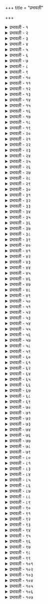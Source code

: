 +++
title = "प्रभावली"

+++


<details><summary>प्रभावली - १</summary>

-

अभिनिवेशः ; विषयासक्तिः । स्वसामर्थ्याक्तिपूर्वकं स्वाधिकारं वर्णयति-हृष्यन्तीति । मत्प्रेरिताः; अभिनिवेशग्रस्ताः पुरुषाः । मुधा; व्यर्थमेव । आरब्धेषु क्रियमाणेषु । सप्तसु व्यसनेषु स्त्रीद्यूतपानमृगयावाक्पारुष्यदण्डपारुष्यादिषु । हृष्यन्ति ; सज्जन्ते । मुहुर्मुहुः प्रत्यूहा एव वात्याः, ताभिः आहता अपि प्रारब्धं कार्य न परित्यजन्ति । चस्त्वपिशब्दार्थः । नानादुःखैः ;" राजतः सलिलादग्नेश्चोरतः स्वजनादपि । भयमर्थवतां नित्यम् '

X६६५  
“ अर्थानामार्जने दुःखम् ” इत्याद्युक्तैः । भयंकरेऽप्यर्थपुरुषार्थे रतिं प्रीतिं न जहति । एकदृक् ; एकत्रैव दृष्टिः यस्य; अन्यत्र काण इत्यर्थः ; " एकेन हीनः काणः स्यात्" इत्युक्तेः । अभिनिवेशोऽहं महामोहस्य कोशगृहरक्षणे अधिकारे स्थितः ॥ १ ॥
</details>

<details><summary>प्रभावली - २</summary>

लोभोऽप्यग्रजो मदवष्टम्भादेव सर्वत्र विजयीत्याह -लोभोऽपीति । सौभ्रात्रेण वर्तमानं मामेव अवष्टभ्येत्यर्थः । तत्र हेतुमाह-यत इति । अवसादेति । अहमार्यस्य ज्येष्ठस्य लोभस्य चरमसंभवो भ्राता ; कनिष्ठ इत्यर्थः, लोभानन्तरमभिनिवेशस्योत्पत्तेः । लोभस्य अवसादप्रसङ्गेषु क्षयाव-

X६६६  
सरेषु कृशताप्रसङ्गेषु स्वयमुत्तम्भने उद्यतः ; द्रव्येष्वभिनिवेशाल्लोभो वर्धत इत्यर्थः ॥ २ ॥
</details>

<details><summary>प्रभावली - ३</summary>

सांपरायिकम् ; युद्धम् । उपस्थितम् ; संनिहितम् । आस्माकस्य ; अस्मत्संबन्धिनः कुलस्य । तदेव दर्शयति-यदिहेत्यादिना । अत्र प्रथमाङ्कात् प्रभृत्येतदङ्कपर्यन्तमनूद्यते । तत्र यदिहेत्यनेन प्रथमाङ्कार्थः । यच्चासाविति द्वितीयाङ्कार्थः । यदपि चेति तृतीयाङ्कार्थः । विमुखीकृता इति चतुर्थपञ्चमाङ्कार्थः । विमृष्टमिति षष्ठाङ्कार्थः । अवधारितं चेति सप्तमाङ्कार्थः । प्रारिप्सितश्चेति सप्तमाङ्कान्तिमवाक्यार्थः । मतान्तराणाम् ; वेदान्तव्यतिरिक्तानाम् ।

X६६७  
शास्त्रे ; वेदान्ते । प्रशमितं श्रद्धाया आदरस्य वैकल्यं यस्य सः । संमुखीकृतः ; अभिमुखीकृतः । विमृष्टम् ; विचारितं निर्णीतमित्यर्थः । शुभमालम्बनम् ; शुभाश्रयः । प्रारिप्सित; प्रारब्धुमिष्टश्च । सालम्बनः; शुभाश्रयविशिष्टः । निरालम्बनाद्योगात् सालम्बनस्य श्रैष्ठयमुक्तम् " सालम्बनो महायोगः " इति । तदप्यनेन समभिव्याहारेण सूचितम् । वक्ष्यमाणचिन्तया विषादः । चिन्तामेव दर्शयति विजिग्य इति । कामक्रोधादिभिः स्त्रीभिः इदं जगत्त्रयं विजितम् । त एव सुभटाः ; सुभटत्वेन प्रख्याताः कामक्रोधादयः । स्त्रीभिः ; जुगुप्साक्षान्त्यादिभिः स्त्रीभिरेव । जिगीषिताः ; जेतुमिष्टा इति ॥ ३ ॥
</details>

<details><summary>प्रभावली - ४</summary>

नेपथ्ये अलिअमित्यादि; अभिनिवेशभार्याया दुर्वासनाया वचनम् । अलिअं एव्व अलीकमेव । भावो भणइ भावो भणतिं । जं यत् । इत्थिआहिंस्त्रीभिः । जिईसिआ जिगीषिताः । महामोहसेणिअधुरंधरा इत्ति महामोह सैनिक-

X६६८  
धुरंधरा इति । रण्डा; विधवा, व्यभिचारिणी । मामपि ; सत्यवादिनमपीति भावः । अलीकम् ; अनृतम् । एदेण वि-अनेन वचनेनापि । तुह-ते । अलिअभासिअं अलीकभाषितम् । पडिट्ठा विअं प्रतिष्ठापितम् । जं यत् । उअरग्गिसक्खिअं उदराग्निसाक्षिकम् । तुए त्वया । गहिअपाणिगृहीतपाणिम् । परपुरिसदंसण विमुहिंपरपुरुषदर्शनविमुखीम् । मं माम् । रण्डेत्ति रण्डेति । भणसि भणसि । इयम्; दुर्वासना । मत्समीपमागत्य मदीयः परिवादः क्षान्तो यया सा सती । संभावयतु पूजयतु । इअह्नि; इयमस्मि । अहअं अहम् ।

X६६९  
-

दुम्मइचलणसेवारसपरवसहिअ आ दुर्मतिचरणसेवारसपरवशहृदया । अण्णाअलोअवुत्तंदा अज्ञातलोकवृत्तान्ता । पुच्छम्मि पृच्छामि । के पुरिसा के पुरुषाः । काहि-काभिः । इत्थिआहिं स्त्रीभिः । जिईसिआ जिगीषिता इति । जुगुप्सा ; कुत्सा । तितिक्षा ; क्षान्तिः । अनहमि देहादावहंबुद्धिः अहंकारः । आत्मविद्या; आत्मज्ञानम् । अन्येऽपि ; दर्पादयः, अधिकदृष्ट्यादिभिरित्यर्थः । किं उच्चाहमेत्तेण किमुत्साहमात्रेण । कज्जं संघडइ कार्य संघटते । हदासा खुहताशाः खलु । एदा एताः । सलहीओ[^5] विअ शलभ्य[^6] इव । अप्पविणासणे-

X६७०  
आत्मविनाशने । सअं पवृत्ता स्वयं प्रवृत्ताः । एवम; त्वयोक्तप्रकारेण । यदृच्छादेवी; कर्मानुगुणा भगवल्लीला । कदाचित्प्रतीपमपि फलतीत्याह – शलभीति । प्रदीप स्थानीयाः कामादयः । जइ एव्वं यद्येवम् । महामोहप्रेरंताणं; महामोहपर्यन्तानाम् । अम्हपहूणं अस्मत्प्रभूणाम् । विणासो विनाशः । होज्ज-भवेत् । क्षेपः ; चलनम् । जीवनोपायः द्रव्यम् । तत् उत्पश्यामि ; उत्प्रेक्षे । भोगाः ; ऐहिक सुखदुःखसाधनानि । मुमुक्षापुरस्कारेण ; मोक्षेच्छां पुरस्कृत्य । समाधौ

X६७१  
अभिनिवेशः । सविशेषणं यथा तथा । णाह नाथ । अहं उण अहं पुनः तुम्ह तव । पिआ प्रिया । कहं कथम् । होम्मि भविष्यामि । भीरुरसि ; बिभेषीत्यर्थः । दुरन्वयम् ; दुष्टसंबन्धमित्येकोऽर्थः, दुरित्युपसर्गान्वयं च । परिचरन्ती; अनुवर्तमाना । सुसंगता सुष्ठु मया संगतेत्येकोऽर्थः । सु इत्युपसर्गसंगता च; सुवासना सतीत्यर्थः । महंतो पसादो अय्यउत्तस्समहान् प्रसाद आर्यपुत्रस्य । जं यत् । चिरसेविअस्सचिरसेवितस्य । रण्णोराज्ञः । महामोहस्स महामोहस्य । विणासे विविनाशेऽपि । सअं स्वयम् । जीवि -

। असमं जीवितसमाम् । मं वि-मामपि । रक्खिदुं रक्षितुम् । अहिणिविससिअभिनिविशसे । धण्णिआ खु-धन्याः खलु । एसा- एषा । संवृत्तम्हि -संवृत्तास्मि ।

X६७२  
जं-यत् । एव्वं एवम् । संभावेसि संभावयसि । मामिति शेषः । दारुणान्; क्रूरान् । दिव्यान्तरिक्ष भौमानुत्पातान् दुर्निमित्तानि । तदेव दर्शयति —– गृधा इति । तोरणशैलशृङ्गम् ; तोरणस्य बहिर्द्वारस्थापितदारुविशेषस्य यत् शृङ्खलशृङ्गम् । तदभिमतः नभोमण्डलं गृध्रा आवत्रुरित्यर्थः । नः सैन्यानि वात्या वातसमूहः, तस्य मण्डलेन आवर्तनेन खण्डिताभिः ध्वजपटीभिः शून्यानि जातानि । शूलाद्यायुधैः ये क्रूराः, तैः यमकिंकरैः संवर्तस्य प्रलयस्य प्रवर्तकैः दिशः परिवारिता इव मुहुः दृश्यन्ते ॥ ४ ॥
</details>

<details><summary>प्रभावली - ५</summary>

निवृत्तिधर्मः ; मोक्षधर्मः । नाम्ना नारद इत्युक्तः । नारदरूपेण लोके परिभ्रमति । अयं नारदः तुम्बुरुच तावुभौ । मोहवैरिणः ; विवेकस्य । प्रणिधी ; चारौ । अत एव तयोः परिक्रमणं विवेकप्रयुक्तमिति भावः ॥ ५ ॥
</details>

<details><summary>प्रभावली - ६</summary>

X६७३  
तयोरपि मध्ये त्रिभुवन परिहासकः श्वेतवायसः अनर्थसूचकः । महामोहस्य राजधानी प्रकृतिमण्डलीम् । कलहाभिलाषः तस्य स्वलक्षणं स्वरूपम् । विप्रलम्भपरवशश्च । भवितव्यता; विधिः । यदेव भविष्यति तत्तथैव ; तथाविधमेव । छत्रैरिति महामोहसौविदल्लवचनम् । द्यौः ; आकाशः । छत्रैः उत्तभ्यताम ; उत्क्षिप्य ध्रियताम् । झटिति दश दिशः चामरैः आव्रियन्ताम् ; आवृताः क्रियन्ताम् । संवर्तोदन्वान् ; प्रलयसमुद्रः । तदूर्मिध्वनिवत् मुखरमुखः वाद्यवर्गः वाद्यताम् । क्षणरुचयः ; विद्युतः । तत्पटलविभ्रम इव विभ्रमो येषां तैः स्वर्णवेत्रैः संमर्दाभावाय लोकपालाः अपसार्यन्ताम् । इदं सर्वं किमर्थमित्यत

X६७४  
आह क्रुद्ध इति । विवेकादिभ्यः क्रुद्धो मोहवीरः तैः अचिरात् आहवं घटयितुं कर्तुं संनह्यते ॥ ६ ॥
</details>

<details><summary>प्रभावली - ७</summary>

मोहादीनां किं भविष्यतीति चिन्तया विषादः । अत्याहितम् ; महाभीतिः; वर्तत इति शेषः । अमुष्मिन्निति । अद्य वा श्वो वा विधिवशात् अवश्यमिदं जगत् मोहरहितं विवेकरहितं वा भविष्यति ॥ ७ ॥
</details>

<details><summary>प्रभावली - ८</summary>

असौ; कालः । स्वकृत्यमाह अद्य खल्वित्यादिना ।

भाण्डागारम् ; कोशगृहम् । तस्य लुण्टाकाः ; चोराः । कण्टका ; विरोधिनः । नासीरो-

X६७५  
ऽग्रभागः । नासीरवीराः ; अग्रगामिनः । संचारं निवर्तयितुं, पदव्यः वर्णाश्रमधर्माः पदे पदे अयः शङ्कवः आयसकीलाः, तत्तद्देवतामात्रविषयत्वदेवतान्तरविषयत्वादिबुद्धयः प्रक्षेप्तव्याः ।

मिश्रविष्कम्भः

धन्याः ; भाग्यवन्तः । संवृत्ताः ; संजाताः । मायाभिधाना; प्रकृतिनामिका । असाधारणं भवदीयमाश्वर्यस्वभावम् अनुभवितारः अनुभवन्तः । भभवं भगवन् । इदं पजं इदं पाद्यम् । एदं अग्वं एतदर्घ्यम् । इमो महुपको -:

X६७६  
मधुपर्कः । सपन्नः ; संजात एव । अद्य ; एकादश्याम् । औपवस्तं व्रतम् ; उपवासव्रतम् । तुलसीवनवासिनीम् ; तुलसी अभिमानिदेवता द्वादश्याः । अतः तद्वनवासिनीत्युच्यते । द्वादशीसंभावनं द्वादश्यां तुलसीभिर्हरिसमर्चनम् । क्वचित् कुतश्चित् किमपि न प्रतिगृह्णामि । स्वतः सात्त्विकं नारदं स्वयं तामसो राजा संभोगहेतुत्वेन वर्णयति-लास्यान्वितेति । भगवन्, त्वदीया गतिः सुभगा नृत्तवती मनोहरा च भवति । वीणा च बहुगुणत्वात् मन्जुस्वना भवति । देहः चान्द्रमसीमभिख्यां प्रकाशयति । एवं त्वं नः भोगसमृद्धिहेतुः सन् इह प्राप्तोऽसि ॥ ८ ॥
</details>

<details><summary>प्रभावली - ९</summary>

X६७७.  
मूढस्वभावत्वादिति हेतुगर्भमिदम् । लोकं विपरीतत्वेन भावयति ; सात्त्विकं मां राजसत्वेन भावयति । हन्तेति हर्षे । मूढत्वादस्य मम मनोरथः सफलो भविष्यतीत्यर्थः । अहं यद्वदामि तत्सर्वं श्रोष्यतीति भावः । अत्यद्भुतत्वमुपपादयति-यदुतेति । अबाश्लेषरहितपुष्करपलाशवत् स्वतोऽलेपस्वभावं प्रकृतिभोगाननुभावयसि । कार्यार्थ महामोहं प्रशंसति अपिचेत्यादिना । भो राजन्, भद्रासनम् ; सिंहासनम् । प्रत्यूढोत्सेकाः ; अवरोपितगर्वाः । सेवने नम्राश्च प्रतिभटाः, तेषां मकुट्य एव पादपीठ्यः, ताभिः संहितम् । तन्मकुटान्येव ते सिंहासनपादपीठानीत्यर्थः । दुर्दान्ता ये द्वेषिणां दन्तावलाः, तद्दन्तानामास्पदं,

। तैरेव कृतत्वात् । किंच, लोकपालानामवरोधा महिष्यः, त्वत्संनाहप्रसङ्गेन लोकालोकपर्वतस्य उपरोधेन ततो बहिर्गन्तुमशक्यत्वात् प्रतिहतगतयः सन्तः संनाहप्रसङ्गस्य प्रथमपुत्रीम् प्रथमं भयं जायते, पश्चात्पलायनोद्योगादिकमिति प्रथमजातां भीतिमेवाद्रियन्ते । सदा भीतिं न परित्यजतीत्यर्थः ॥ ९ ॥
</details>

<details><summary>प्रभावली - १०</summary>

X६७८  
अथ विवेकदूतागमनं प्रस्तौति--- नेपथ्ये भो भो इत्यादि । प्रतिहारिन् ; कञ्चुकिन् । दृष्टप्रत्ययः ; दृष्टविषयप्रत्ययः । प्रतिबिम्बितश्चन्द्र इव समीक्ष्यते । विप्रलम्भचक्रवर्ती; वञ्चनायामद्वितीयः । साहायकम् ; सहायकृत्यं चरिष्यति । दूत आगच्छतीत्याह--- चलेति । द्रुतगमनवशात् चलायाः घुरुघुरुमालायाः

X६७९  
जङ्घादेशे दूतैर्बध्यमानायाः आश्लेषेण वाचाले शब्दायमाने जङ्घे यस्य सः । निरपायः ; अपायो गतिमान्यम् । बाण इव शीघ्रगतिः । चण्डातकम् ; अर्धोरुकम् । चार्वी चण्डातकस्य श्रीर्यस्य । स्वेदैः संबद्धः । ऊर्ध्वमालित्वात् सुगन्धिः । उपसमेति; आगच्छति ॥ १० ॥
</details>

<details><summary>प्रभावली - ११</summary>

भूर्जपत्रम् ; भूर्जी नाम तरुः, तस्य पत्रे काकदवत् मध्या शासनानि लिखन्ति । अपवार्य; अनादृत्य । परिजनाः ; भृत्याः । ते स्वामिन्युपचारवाचं प्रयुञ्जते । तत्र किं परीक्षया ? असंस्तुताः ; अपरिचिताः । युष्मद्वीपशब्देन श्वेतद्वीपादय उच्यन्ते । उद्धाट्य; कोशात् भूर्जपत्रमुद्धृत्य । श्वेतद्वीप एव विहारमण्डपिका, परमपदस्य विवेकराजधानीत्वात् । विबुधैः देवैः पूजितवृत्तिना । महाराजश्चासौ विवेकश्च तेन आज्ञाप्यते । इदम् ; वक्ष्यमाणम् । कलहो नीचाभिमतः । त्वमपि कलहमिच्छसि । साधूनामयं मार्गो न भवतीति । किमतः ; किमनेन । एतेन ; 'नीचाः कलह मिच्छन्ति' इत्यनेन । स्वस्यैव नीचत्वं

X६८०  
प्रकाशते । स्वयमेव नीचत्वात् कलहमिच्छति । भद्द-भद्र । तदो तदोततस्ततः । उपरि वाचयेत्यर्थः । दीयन्तामिति । इह; भूमौ । यावत् कलेरत्ययः ; कलियुगावमानपर्यन्तम् । दक्षिण पथभुवः भृशब्देन तत्स्था जना लक्ष्यन्ते । मम दीयन्ताम् । तत्र; दक्षिणापथे । तिर्यक्स्थावर रूपमंशमखिलं कलियुगेऽपि अक्षतस्त्वं भुङ्क्ष्व । मनुष्यरूपमंशं मम विसृज । कृतयुगादिषु सर्वे मदीयमेव कलियुगे त्वमाकम्यानुभवसि । इत्थम् ; मयोक्तप्रकारेण । अस्मत्कुलक्षयोपशमनोपाये मयोक्ते तस्थुषा त्वया सलवाचां नः संधिरस्तु । अन्यथा तत्फलं त्वमेवानुभविष्यसीति भावः ॥ ११ ॥
</details>

<details><summary>प्रभावली - १२</summary>

तदिदम; मद्राज्यभूतदक्षिणापथे तिर्यक्स्थावररूपांशदानम् । सूर्यस्य तेजोवरदानवदपहास्यम् । सर्वधनाध्यक्षस्य कुबेरस्य कतिपयधनांशप्रदानवदिदं,

X६८१  
यन्निरवधिकेश्वर्यस्य मे विक्लबेन कातरेण विभूतिविभागे स्थावरतिर्यगंशे मम भोगाभ्यनुज्ञानम् । चक्षुषोः पारणा; समरसंभ्रमः । प्रतिरोत्स्यामि ; विहनिष्यामि । आन्दोलयित्वा ; चालयित्वा । अहहेति शुचमनुकुर्वन् संधिं विहन्तुमुपक्रमते भ्रूभङ्गेष्विति । बलिनः ; बलवतः । यस्य ; तव । पृथग्विधेषु ; नानाविधेषु । भ्रूभङ्गेषु ; भ्रूविक्षेपेषु । जगन्ति ; ब्रह्मादयः । आयतन्तेअधीना भवन्ति। संसरणपर्यन्तम् अलध्या शासनस्य गतिर्यस्य । जन्मनः प्रभृतिधीरमनस्कस्य । ब्रह्मस्तम्बः ; जगत्त्रयम्; तत्र भटशब्दवाच्यस्य । अन्येषां भटशब्दवाच्यत्वमौपचारिकमिति भावः । ब्रह्मा प्रजापतिः स्तम्ब स्थानीयो यस्य जगतः, तत् ब्रह्मस्तम्बम् । जनकस्य पुरुषस्य विषये द्रोहः जिघांसा ऐश्वर्यनिरोधः, स मुक्तो येन सः । अनेन विवेकात् व्यावृत्तिः । विवेकस्य पितुः पुरुषस्यैश्वर्यानुभवविरोधित्वात् । मोहवीरस्य भ्रूभङ्गेष्वायतन्त इत्यन्वयः । तस्य ; तादृशस्य ते । इतरेण; केनचित् विवेकेनेत्यर्थः । संधिवचनम् ; समाधान विषयं वचः । अभूत् । एवं सति कस्य किं वा कथ्यते ॥ १२ ॥
</details>

<details><summary>प्रभावली - १३</summary>

X६८२  
एव्वं एवम् । मे मे । राअकज्जं राजकार्यम् । पडिभाइ प्रतिभाति । संधिव्ववदेसेण संधिव्यपदेशेन । अम्हसआसं अस्मत्सकाशम् । आसाइज्जरः आसाद्यताम् । विवेओ-विवेकः । ता-तत् । जीवग्गाहं जीवग्राहम् । गहिऊण गृहीत्वा । दिढपीडणिज्जो दृढपीडनीयः । होज्ज-भवेत् । कातरवचनम् ; ननु तस्य मे कुतो भीतिरिति भावः । अन्यमेव ; महामोहादन्यं पुरुषमेव । गतयः ; प्रवृत्तयः । एतत् ; वक्ष्यमाणम् । क्रकचैरिति । सूच्यग्रम् ; सूच्यग्रमात्रं वस्तु क्षेत्रं वा । केनचिदपि न संधि करिष्यामि ॥ १३ ॥
</details>

<details><summary>प्रभावली - १४</summary>

X.६८३  
स्वात्मानं निन्दति — नाहमिति । यस्य; मम । अमिता विभूतिः ; ब्रह्माण्डम् । विभक्तव्यमिति पदस्य वाच्यमभवत् । यद्वा विभक्तव्यस्थानस्यास्पदमाश्रयः अभवत् । सोऽहमिदानीं महामोह एव न भवामि । विश्वं च मया जितमपि न । कृछ्रे जातोऽस्मीति भावः ॥ १४ ॥
</details>

<details><summary>प्रभावली - १५</summary>

I

स्वात्मावधिः; स्वरूपावस्थितिपर्यन्ता । प्रियतमेन ; महामोहेन । परमकृत्यम; श्रेष्ठमेव कृत्यं निश्चितम् । परम् अकृत्यमिति गूढोऽर्थः । का नो हानिः ? तावदिति वाक्यालंकारे । जगदमोहवर्गं करिष्यति विवेक इत्याह-

X६८४  
निष्कामेति । वेलातीतं यथा तथा प्रसर्पन्ती या मधुमथनस्य दया, तया दत्ताभिषेको विवेकः चरमयुगेऽपि इदं विश्वं कामक्रोधलोभकुहनादर्पदम्भाभिमानेर्ष्याभ्यसूयामत्सरादिरहितं विदध्यात् । नात्र संशयइति भावः । निर्धूता ईर्ष्याभ्यसूययोर्मदेन विहृतिः यस्मात् । जहत् मत्सरः स्तम्भः जाड्यं च यस्मिन् । अक्षुद्रसत्वम्; मिश्रसत्त्वरहितम् ॥ १५ ॥
</details>

<details><summary>प्रभावली - १६</summary>

कटकटापयन्; कटकटारवविशिष्टान् कुर्वन् । पूर्वमश्रुतम् । वार्ताहरः ;  
दूतः । तर्हि व्यङ्गीकृत्यापसार्यताम् ; विद्राव्यताम् । तिरस्करिण्यामन्तर्धाय अप्रतिहतदृष्टिः अवलोकयन् । इङ्गितेन ; नयनादिचेष्टया । निर्वेदः ; वैराग्यम् । धिगिति । ब्रह्माण्डमेव करण्डम् दन्तादिनिर्मित चिरण्टी, तस्य गह्वरम् अन्तःप्रदेशः, स एव कुटी गृहं तत्र कर्पूराख्यं यत्पूरणद्रव्यं मम यशः, तत् धिक् । प्रह्नानां त्रिदशेन्द्राणां यानि फालफलकानि, तैः स्पष्टं यथा तथा। उपसृष्टम् अपगतरजः क्रियमाणं मम पादकमलं धिक् । अद्भुतं दोर्विक्रमं च धिक् । मम पुनः योऽद्य धिगिति वादः, तमपि धिक् । तद्वादस्यापि नाहमर्ह इत्यर्थः । अहमपि ; किमप्यसहमानोऽपि । स्वयं वैरिकथां विवेकप्रसङ्गं सोढास्मि । अतो नीचाय मह्यं नमः ॥ १६ ॥
</details>

<details><summary>प्रभावली - १७</summary>

X६८६  
विपक्षैः; विवेकादिभिः । प्रतार्यमाणम् ; वञ्च्यमानम् । गतजलेति । गते जले सेतुबन्धः । गजयूथपविषयशौचस्य प्रसङ्गः । गगनतले योऽनुलेपः, तस्य गणिकाविवाहस्य च सदृशैः । निष्प्रयोजनैरित्यर्थः । विवेकहतकस्य विचार शतैः; निष्प्रयोजनैः आलोचनैः । व्यथितमतिः नः कुलपतिः पुरुषः अद्य कथं भविता ; कामवस्थां गमिष्यति ॥ १७ ॥
</details>

<details><summary>प्रभावली - १८</summary>

अयं पुरुषः ; न कुतश्चिदप्यन्यथा भविष्यति ; अन्यप्रकारो न भवति ।

X६८७  
त्वत्तोऽप्ययं प्रतारयितुं न शक्यत इति भावः । अतिपापिष्ठः पुरुषस्याशेषभोगनिर्मूलने उद्युक्तः । हृतकः ; अपशदः । लक्ष्यं बद्धा; विवेकस्थाने किमपि परिकल्प्य तृणमन्तरतः कृत्वेति यावत् । सर्वेभ्यो विद्वेषेण दूषित । त्रिलोक्याः या वेला वेदोक्तविधिनिषेधव्यवस्था, तस्या भङ्गे स्वत एव रसिकः प्रीतिमान् । विभ्रमः विशेषभ्रमः विपरीतभ्रमः, तस्य प्राणप्रदमित्रम् । ब्रह्मस्तम्बे जगति प्रसृताः व्याप्ताः ये वेदाः, तेषां स्तोमस्य याः शाखाः ; तासां विभङ्ग एव क्रीडा ; तत्र चण्डः । महामोहवीरः मोघारम्भक्षपितमनसा भवता किं न दृष्टः श्रुतो वा । वेदशाखाभङ्गो नाम तदप्रामाण्यबुद्धिजननम् । न दृष्टः, न श्रुतश्चः अतस्त्वया हीनेन संधिप्रसङ्गः क्रियत इति भावः ॥ १८ ॥
</details>

<details><summary>प्रभावली - १९</summary>

' 

"

X६८८  
आसंसारम्; आप्रकृतिमण्डलम् । पुरेति । स्वेषां परेभ्यो भेदः स्वपरभेदः, तस्य निर्धारणं निराकृतं यस्मिन् तस्मिन् रणे । पुरा मया रदनयन्त्रितः रदनशब्देन कामो द्योत्यते; तेन यन्त्रितः बद्धः चन्द्रमाः । सुपर्वणामधिपतिः इन्द्रः । तत्समक्षम् । विधुंतुदस्तु इन्द्रसंनिधौ बिभेतीति भावः । अरुंतुदः

X६८९  
पीडाकरः यो राहुः ; तस्य ग्रसने या वेदना तामन्वभूत् । चन्द्रो मदान्धो बृहस्पतेर्भार्यामभिससारेति भावः ॥ १९ ॥
</details>

<details><summary>प्रभावली - २०</summary>

उपस्थिता विपत्तिर्यस्य सः । शृङ्गारगर्ते; जलगर्ते । पारावारे; समुद्रे । सांध्यनियमविधिः ; संध्योपासनम् । कालोचितकर्मणे ; सांध्यं कर्म

X६९०  
कर्तुमित्यर्थः । साधयामि ; गच्छामि । पूर्वं प्रजापतिना परिभुक्ता स्वीकृता।” यास्य सा तनूरासीत् । तामपाहत । सोऽहोरात्रयोः संधिरभवत्" इत्यादेः । पितृप्रसूः; सायं संध्या । " सोऽसुरान् दृष्ट्वा पितेवामन्यत । तदनु पितॄनसृजत " इत्यादेः । संध्यां वर्णयति — इह हीति । क्षणमात्रं पर्वतैः शिरोभूषणीकृताः सवितृरश्मयः क्षीयन्ते । क्रमेण यजतां यज्वनां तृतीयसवनसंबन्धिनः वेदघोषोर्मयः ; ऊर्मिशब्देन घोषस्योच्चैस्तरत्वं लक्ष्यते । श्रूयन्ते । कुलायतरुषु ; नीडवृक्षेषु । प्रत्युद्व्रजत्पोतकाः ; प्रत्युद्व्रजन्तः अर्भकाः येषां ते । पतगाः लीयन्ते । श्रीकण्ठस्य रुद्रस्य कण्ठवत् त्विषो यासां ताः । तमश्छटा इतस्ततः स्त्यायन्ते च ; सान्द्रा भवन्ति ॥ २० ॥
</details>

<details><summary>प्रभावली - २१</summary>

अपिच,  
पुनर्भङ्गयन्तरेण तमश्छटां वर्णयति कादम्बन्तीति । जलाशयेषु ; तटाकेषु । वितताः कलहंसवदाचरन्ति " कादम्बः कलहंसः स्यात् ” इत्यमरः । अम्बरे वितताः कालाम्बुदवदाचरन्ति । महीधरेषु वितताः गजवदाचरन्ति । मल्लीकुसुमेषु वितताः मधुपस्तोमः भृङ्गसमूहः, स इवाचरन्ति । तव केशपाशे नीलोत्पलस्रजन्ति । तत्पाणिना स्पृष्ट्रा निश्चिनु; अवधारय । निशामुखे ; प्रदोषे; निशाख्यस्त्रीमुख इत्यर्थान्तरम् । कबरीवाचरन्ति । हे सुमुखि, स्त्यानाः सान्द्राः तमः पङ्क्तयः तमोविततयः ॥ २१ ॥
</details>

<details><summary>प्रभावली - २२</summary>

पबलत मेहिं प्रबलतमैः । विवेअप्पमुहे हिंविवेकप्रमुखैः । पक्कंतजुद्धस्सप्रक्रान्तयुद्धस्य । तुह तव । संभोअसम अवण्णणं संभोग समयवर्णनम् । अणएण पवृत्तं अनयेन प्रमादतः प्रवृत्तम् । अहवा अथवा अइधीरत्तणेण अतिधीर-

1.

X६९२  
त्वेन । वश्यमिति । वश्यम्; वशीभूतम् । षड्विधम् ; षट्प्रकारं मौलादिकं बलम् । सैनिकाः; सेनायां समवेताः पुरुषाः कामादयः । मायाविनः ; माया कापट्यं वञ्चनं, तत्र समर्थाः । अभङ्गुरः ; भङ्गमप्राप्तः । प्रक्षोभे दक्षः उदयः यस्य सः । अन्यत् सर्वं तिष्ठतु । अनङ्गतन्त्रम् ; कामशास्त्रम् । शृङ्गारदेवः ; कामः । तदर्चनम् ; संभोगः । घोरः विवेक एव सिन्धुः समुद्रः, तस्य तरणे सेतुः उपायः ॥ २२ ॥
</details>

<details><summary>प्रभावली - २३</summary>

उपायान्तरमवलम्बते — अथवेति । किं प्रयोजनम् ? कामशास्त्रस्याधिदेवतामिव स्थितां त्वां शरणं यामि; विवेकसिन्धुतरणे प्रधानोपायत्वेन परिगृह्णामि ॥ २३ ॥
</details>

<details><summary>प्रभावली - २४</summary>

X६९३'.  
एतां रात्रिम् ; अत्यन्तसंयोगे द्वितीया । शय्यागृहे निर्वेष्टव्यम् उपभोक्तव्यमखिलं भोगं निर्विश्य संयतिष्ये यत्नं करिष्ये । नभोयानम् ; विमानम् । वीणातन्त्रीणामास्फालनात् चञ्चलकरपल्लवः । सुप्रभातम् ; शोभनं प्रभातम् । सपदि ; अद्य । संयतिष्यते ; सम्यक् यत्नं करिष्यते । तत्र हेतुमाह-यत इति ।

X६९४  
अत्र सूर्योदयवर्णनेन वेदाख्यतेजोविजृम्भणं सूच्यते । पुरः ; पुरस्तात् । अन्यत्र प्रथमम् । पुरुषस्य विद्यान्तराधिगमात् प्राक् गर्भाष्टमे उपनीयाध्यापनं तत्र विधीयत इति भावः । उदयक्षमाभृति; उदयपर्वते । अन्यत्र स्वयमुदयक्षमाभृतीत्येकं पदम् । स्वयमुदयो यस्याः । सा चासौ क्षमा क्षान्तिः । इदं शमादीनामप्युपलक्षणम् । तद्भूति क्षान्तिमति पुरुषे । प्रबोधनम् ; प्रबोधो निद्राक्षयः, ज्ञानं च । तमःशब्दश्चान्धकाराज्ञानयोर्वाचकः । प्रबोधयतीति प्रबोधनम् । अन्यत्र प्रबोध एव । विमोचयतीति विमोचनम् । त्रयीमयं महः ; सूर्यरूपं वेदरूपं च तेजः ॥ २४ ॥
</details>

<details><summary>प्रभावली - २५</summary>

अथ सूर्यकिरणोत्थितिं वर्णयति – प्राचीनेति । प्राचीनाचलः उदयगिरिः, तस्य धातोः धूलीपटल्याः गैरिकरजःपुञ्जस्य यः पर्यायः साम्यं

X६९५  
तस्य धुर्यो धूर्वहः उदयो येषां ते । व्योमाख्यारण्यस्य तमालपङ्क्तिवत् मलिनां तमीं तमः पङ्क्तिम् । यद्वा रात्रिम्, "रजनी यामिनी तमी" इत्युक्तेः । उन्मूलयन्तः ; उत्पाटनं कुर्वन्तः । उन्मीलयन्ति ; उद्गच्छन्ति । अरविन्द केसरवर्णाः भानोः सूर्यस्य भानवः रश्मयः ॥ २५ ॥
</details>

<details><summary>प्रभावली - २६</summary>

[^29]तदेवोपपादयति-तथाहीति । दिवीति । दिवि च भुवि च विष्वक् सर्वत्र । दृष्टिरोधे; दृष्टितिरस्कारे । निसृष्टम् ; निर्मितम् । मोहवृत्त्या; मोहव्यापारेण । मुकुलितम् अप्रकाशितं निखिलानामाशानां मण्डलं येन तथा । मलिनम् ; नीलम् । अतिमहीयः ; अन्त्यन्तमहत् । तमिस्रा कश्मलम् ; तमिस्रा

त्रयीमयं किमपि महो विजृम्भते

X६९६  
तम एव कश्मलम् । रश्मिमाली अमोघैः करौघैः मङ्क्षु सहसा कलयति नाशयति ॥ २६ ॥
</details>

<details><summary>प्रभावली - २७</summary>

आदि-

चिरातिवृत्तः ; चिरातिक्रान्तः । रामरावणयोः प्रवृत्तं युद्धं, तदवलोकनजनितो रसः रामरावणरणावलोकनरसः । नियतेः दैवस्य वृत्त्या व्यापारेण । इदानीं पुनः प्रादुर्भविष्यति । यत्; यस्मात् । महामोहदम्भदर्पादयः ; शब्देन कामक्रोधादयो गृह्यन्ते । विवेकव्यवसायादिभिः ; अत्रादिशब्दः शमदमादीनां ग्राहकः । योत्स्यन्ते; युद्धं करिष्यन्ति । अतिगाढं वैरमेव मूलं यस्य तस्य । आहव एव अनोकहः । तस्य फलं जयः । विवेकस्य हस्तापचेयं भविष्यति । अस्मिन् युद्धे विवेकस्यैव जयो भविष्यतीति भावः । तदुपपादयति द्वेधेत्यादि । द्वेधा; द्विप्रकारेण । कल्पितयोः इयं देवानाम्, इयं दानवानामिति विभक्तयोः चम्वोः । नासीरम् ; अग्रम् । आसीदतोः; आगच्छतोः । अनयोर्देवदानंवचमूत्वं विवेकादीनां देवप्रकृतित्वात् महामोहादीनामसुर प्रकृतित्वाच्च । विवेकमोहरूपयोः

X६९७  
नृपयोः, आयोधनमेव एकः मुख्यः उत्सवः तस्मिन् आरब्धे सति । वैलक्षण्यस्य चिदचिदीश्वराणां परस्परवैलक्षण्यस्य निरूपणमेव प्रहरणम् आयुधं यस्य तथा । प्रमा; समीचीनं ज्ञानम् । तदेव कङ्कटं वर्म बिभ्रत् विवेको वीरः । जगदन्धकारम्; जगतामज्ञानजनकम् । इतरम्; मोहम् । जेता; जेष्यति ॥ २७ ॥
</details>

<details><summary>प्रभावली - २८</summary>

ततः; महामोहजयानन्तरम् । विद्यानां सद्विद्यादीनां भेदेः । उपचयवताम् ; वृद्धिमताम् । व्यक्त उल्लासः संतोषो येषां ते व्यक्तोल्लासाःः ते च ते द्विजपरिवृढाश्च तैः व्याप्तानि शाखाशतानि येषां तेषाम् । वेदा एव कल्पद्रुमाः, तेषाम् । द्विजाः ; ब्राह्मणाः पक्षिणश्च । श्रेयसो मार्गः, तस्य यत्प्रतिभयं, तज्जितः तदपहन्तुः श्रीविवेकस्य मौलौ मूर्ध्नि भूयसी अधिका पुष्पाणां वृष्टिः भूयो भूयः पुनः पुनः भविता भविष्यति ॥ २८ ॥
</details>

<details><summary>प्रभावली - २९</summary>

X६९८  
युद्धसिद्धिः ; युद्धे जयसिद्धिरित्यर्थः । अव्यवस्थिता ; एकत्रैव व्यवस्थिता न भवति । तत्; तस्मात् । कथमेवं संप्रधार्यते ; निश्चीयते । कथ्यत इति । मया मिथ्या न कथ्यते ; सत्यमेवोच्यत इत्यर्थः । किं वा ; वक्तव्यमिति शेषः । कुतः ? संद्रक्ष्यसे स्वयम् ; त्वं स्वयमेव द्रक्ष्यसि । उक्तार्थे दृष्टान्तमाह — कङ्कणेति ! कङ्कणस्य, हस्ते बद्धस्य । निरीक्षणे ; अवलोकने । दर्पणमपेक्षन्ते किम् ? पुरुषा इति शेषः । यथा कङ्कणनिरीक्षणे दर्पणापेक्षा नास्ति, तथा त्वयापि स्वयमेव द्रष्टुं शक्ये विवेकविजये मद्वचनापेक्षा नास्तीति भावः ॥ २९ ॥
</details>

<details><summary>प्रभावली - ३०</summary>

अथ विवेकमहामोहयोः समरं प्रस्तौति नेपथ्य इत्यादिना । कोलाहलः ; अभवदिति शेषः । उभौ ; तुम्बुरुनारदौ । कर्णास्वादः ; ध्वनिविशेषः । तद्दर्शयति — पणवेति । पणवादयो वाद्यविशेषाः । त्रिदिवः ; स्वर्गः, तस्य यद्गोपुरं नगरद्वारं, तस्य संधिविभेदनः । प्रसभम् ; बलात्कृत्य ॥ ३० ॥
</details>

<details><summary>प्रभावली - ३१</summary>

X६९९  
दर्शनीयतां दर्शयति — नीग्न्धमिति । कुलपर्वतवदुन्नतैः शताङ्गैः रथैः व्योमरन्ध्रम् आकाशावकाशः निबिडं व्याप्तं भवति । मदान्धाः करिणः दिशि दिशि जाघट्यन्ते; युद्धाय गच्छन्तः संमर्दात् भृशं घटन्ते, सान्द्रा भवन्ति । घोटकानां वाजिनां खुरपुटशब्देः त्रिलोकी त्रुट्यतीव; छिद्यत इवेति भावः । पत्तयः सुभटाः उपेक्षितदेहाः सन्तः प्रतिगतिषु शत्रूणां प्रतिगमनेषु प्रत्युड्डीयन्ते ; उत्प्लुत्य वेगादाकाशे संचरन्ति । यद्वा प्रतिगतिषु शत्रुषु उत्प्लुत्य निपतन्ति ॥ ३१ ॥
</details>

<details><summary>प्रभावली - ३२</summary>

शस्त्राणां बाणादीनां संपातः । मिथः प्रतिरोधात्; अन्योन्योपरोधात् । वहिन्यौ ; चम्वौ । आकालिकः ; अकालसंभवः । निशीथः ; अर्धरात्र-

X७००  
समयः । सूचीति । मेघसान्द्रे युद्धभूमिरजसि सूच्या भेद्यस्य सान्द्रस्य तिमिरस्य उपलम्भने संपादके सति । रण एव खलं, तस्यापवाहिनी तिरोधायिनी महीयसी वाहिनी कलकलं यथा तथा श्रूयते । न दृश्यत इति भावः ॥ ३२ ॥
</details>

<details><summary>प्रभावली - ३३</summary>

रक्षः पिशाचादयः स्ववधूभ्यो रक्तमधु शिरः कपालैरर्पयन्तीत्याहक्षतजेति । इह पलभुजः; रक्षः पिशाचाः । उत्तम्भितेत्यादि । उत्क्षिप्तानि अग्राणि येषां तैः ध्वजपटैः पुनरुक्ता तिरस्कृता स्वर्नदी आकाशगङ्गा यैस्तैः । अनीकैः दत्तम् ; तेभ्यः प्रसृतमित्यर्थः । विकसदानन्दानां स्ववधूनां पृथवः करटिनां गजानां करोट्यः शिरोऽस्थीन्येव कर्पराः कपालाः तैः । अर्पयन्ति ; ददति ॥ ३३ ॥
</details>

<details><summary>प्रभावली - ३४</summary>

X७०१  
अथ संकीर्णयुद्धं वर्णयति पत्तीनिति । इहोद्दामगर्वाः ; अभङ्गुरगर्वाः । कतिचन कृतिनः ; समर्थाः । शस्त्रैः शस्त्रैः प्रतिहत्य योधनं शस्त्राशस्त्रि, तस्य प्रकर्षेण सङ्गः, तत्प्रभवचटचटाशब्देन घोरः भयंकरः प्रचारो येषां । अक्रमेण विक्रमैः पत्तीन् उद्यद्विपत्तीन् प्राप्तविपदः । सिन्धुरेन्द्रान् ; गजेन्द्रान् । त्रुटितं छिन्नं पृथुशिरश्च कन्धरा च पृथुशिरः कन्धरं येषां तान् । वाहान् ; अश्वान् । समन्तात् विप्रकीर्णदेहान् । शताङ्गान् ; रथान् । प्रतिहननेन अन्योन्याभिघातात् मिथः खण्डिताङ्गान् परस्परं खण्डितचक्राद्यवयवान् कुर्वन्ति ॥ ३४ ॥
</details>

<details><summary>प्रभावली - ३५</summary>

सैन्ययोः पर्यायेण जयश्रीर्दृश्यत इत्याह-एतस्येति । समराङ्कणे यः

X७०२  
संभ्रमः तेन । संभृत विवेकविमोहभूनः ; संपादितं विवेकविमोहयोर्महत्वं येन तस्य । सेनाद्वयस्य जयश्रीः विकल्पितया स्ववृत्त्या कदाचित् जयश्रीर्विवेकसैन्ये, कदाचिन्मोह सैन्य इति स्वस्या वृत्तिविकल्पनेन । प्रायेण डोलारोहणरसं लभते ; नैकत्र जयो निश्चेतुं शक्य इति भावः ॥ ३५ ॥
</details>

<details><summary>प्रभावली - ३६</summary>

बीभत्सः ; जुगुप्सा । क्रव्यादडिम्भः ; पिशाचार्भकः । डिम्भम् ; मृतबालशरीरम् । शोहइ शोभते । शुमशहाए सुमतिसहायः । एलिशलोहाइमालणशमत्थे ईदृशलोभादिमारणसमर्थः । एशे एषः । अशुलहशोलह असुलभसौरभ । लुहिलशुहाशालशी अलेरुधिरसुधासारशीतले । शंखेसंख्ये । असुलभं सौरभं परिमलो यस्याः सा रुधिरसुधा, तस्या आसारेण शीतले रणे ईदृशाः महापराक्रमिणः ये लोभादयः, तेषां नाशनसमर्थ एष विवेकः सुमतिसहायः सन् शोभत इत्यर्थः ॥ ३६ ॥
</details>

<details><summary>प्रभावली - ३७</summary>

X७०३  
पणममि-प्रणमामि । विवेअदेव्वं विकेकदेवम् । पकुविद पडिपक्खप्रकुपितप्रतिपक्ष । पडिमहणप्पहृणं प्रतिमथनप्रधनम् । सोणिअणवमहुपवहे शोणितनवमधुप्रवाहे । सुज्जं व सूर्यमिव । समग्गलग्गपडिमाणंसमग्रलग्न प्रतिमानम् । प्रकुपित प्रतिपक्षस्य प्रतिमथनं नाशकं प्रधनं युद्धं यस्य । शोणितनवमधुप्रवाहे समग्रलग्न प्रतिबिम्बं सूर्यमिव स्थितं देवं विवेकं प्रणमामीत्यर्थः ॥ ३७ ॥
</details>

<details><summary>प्रभावली - ३८</summary>

अथ द्वन्द्वयुद्धं वर्णयन् प्रथमं लोभस्य युद्धागमनं वर्णयति — अभिलाषेति । अभिलाषः ; मनोरथः । लोभलुब्धकः ; लोभव्याधः । एकलव्यः ; महाभारते प्रसिद्धो व्याधः ॥ ३८ ॥
</details>

<details><summary>प्रभावली - ३९</summary>

X७०४  
लोभस्य सैन्यसारथिशस्त्राणि दर्शयति-दुरध्वेति । असन्मार्गविहारसमर्थः । दुरुच्छेदाया दुर्वासनायाः सहस्रैः सैन्यवान् । अभिनिवेश एव सत्सारथिर्यस्य सः । विरुद्धमतिः; विपरीतज्ञानम् । तदेव शस्त्रं तेन विषमं यथा तथा दत्तया मूर्च्छादशया भूमौ विपरिवर्तमानाः प्रतिभटाः यस्य । लोभवीरः युधि परिभ्रमति ॥ ३९ ॥
</details>

<details><summary>प्रभावली - ४०</summary>

द्रविणेति । अर्थपरिणामात्मकं जगत् अविभज्य कस्याप्यंशमदत्वा स्वस्यैव लब्धमपि । एषः ; लोभः । कुसीदम ; वृद्धयै प्रदानम् । तदपि कुहनारूपम् । तत् कुर्वन् भूयोऽपि बहुगुणीकर्तुमीहते । अपर्याप्तोदर इत्यर्थः ॥ ४० ॥
</details>

<details><summary>प्रभावली - ४१</summary>

X७०५  
दृष्टम् ;अपर्याप्ताशत्वम् । केन दृष्टमित्यत्राह -दुःशकेनेत्यादि । दुःशकः ; कर्तुमशक्यः । दुरन्तः ; दुरवसानः । यः विषयः, तद्विजिगीषोद्योगेन । अध लोभनिरासिकायास्तुष्ट्या आगमनं वर्णयितुमुपक्रमते आश्चर्यमिति । तेजोविशेषदर्शनादाश्चर्यम् । अदोषेति; प्रदोषागमसमग्राभावेऽपि । इदमाश्चर्यमूलम् । सैषेति । पञ्चमुखी; शब्दादिविषयपञ्चकजनितत्वात् पञ्चसंख्याविशिष्टमुखयुक्ता । अत एवापरा शेषसृष्टिरिव स्थिता । शेषस्य सहस्रशीर्षत्वादियं पञ्चमुख्यपरा सृष्टिः । अतर्कितम् ; सहसा । सर्पो मूषकमिव तुष्टिर्लोभं ग्रसते ॥ ४१ ॥
</details>

<details><summary>प्रभावली - ४२</summary>

लुप्तलोकायतमिव ; चार्वाकमतस्य लोभमूलकत्वात् लोभध्वंसेन चार्वाकमतभङ्गो जात इति भावः । लोभविनाशे मुमुक्षूणां फलसिद्धिं वर्णयति--

X७०६  
प्रशस्तिमिति । संपत्तय एव सरितः; शीघ्रगामित्वात् सरित्वेन रूपणम् । प्रशमजनितसुखमेव दिव्यामृतरसः, तेन प्रशान्तपिपासानां विरक्तानां गोष्टीषु प्राशस्त्यं न गच्छन्ति । कीदृश्य इत्यत्राह अमित्रेति । अमित्राणां समीपोपसर्पणसमये पलायमानायाः स्वसेनायाः दृढामर्देन त्रस्यतां द्रमिडभटानां जङ्घायाः यो जवः तं बिभ्रतीत्यर्थः । लोभशमनस्य वैराग्योत्पत्तिः फलमिति भावः ॥ ४२ ॥
</details>

<details><summary>प्रभावली - ४३</summary>

लोभशमने बुभुक्षूणां फलमाह — अपिचेति । प्रौढविवेकप्रयुक्तया तुष्ट्या

X७०७  
प्रशमितलोभं धनम् अपगतदोषेण न्यायेनार्जितं सत् सर्वत्र जने दत्तं भुक्तं च फलं यस्य तत् जातम् ॥ ४३ ॥
</details>

<details><summary>प्रभावली - ४४</summary>

पुनरपि लोभं दूषयितुं पीठिकामाह नन्यसाविति । अविवेकिन एव लोभं परिगृह्णन्ति, न तु विवेकिन इत्यर्थः । विवेकिनां लोभोऽपरिग्राह्य इत्याहब्रह्मेति । ब्रह्मणामयुतायुतस्य विभूतिरिव विभूतिर्यस्य सोऽपि लोभाक्रान्तः अपूर्णः दरिद्रो भवति । कल्पायुतायुतस्य शतमायुर्यस्य सोऽपि व्यतीयात् नाशं प्राप्नुयात् । एतावतायुषापि तृप्तिर्नास्तीत्यर्थः । नागाः गजाः, तेषामयुतायुतसहस्रवलोsपि केनचित् बाध्यो भवति । एतावता बलेनापि तृप्तिर्नास्तीत्यर्थः । अत इह जगति लोभयोग्यम् ' इदं भवतु' इति काङ्क्षितुं योग्यं यत् तत् किम् ? किमपि नास्तीत्यर्थः ॥ ४४ ॥
</details>

<details><summary>प्रभावली - ४५</summary>

X७०८  
अवधीरितलाभान्तरा ; व्यक्तेतरलाभा । अत एव परिहृतसर्वविघ्ना पुरुषस्य बुद्धिः । अभिनिविशते ; दृढमाकाङ्क्षते । विषयेषु सतृष्णानां सर्वेषां बह्वापद्दर्शनात् विषयतृष्णा हेतुभूतलोभत्याग एव श्रेयानित्यभिप्रायेणाह नलेति । अस्माभिर्ज्ञातुमशक्यमहिम्नाम् अगणितम् अतर्कितं यथा तथा स्वयमापतन्तीं विपदं प्रेक्ष्य बिभ्यत् कश्चित् पुमान् मुमुक्षुः इह जगति कचित् वस्तुनि अभिलाषं न विधत्ते ॥ ४५ ॥
</details>

<details><summary>प्रभावली - ४६</summary>

X७०९  
वैराग्यजननार्थं पुनरपि लोभं निन्दति अपैतीति । पुरुषायुषम् ; शतवर्षम् । निमिषनिर्विशेषम् ; निमिषो यथा शीघ्रं गच्छति तद्वत् । संपदश्च प्रतिकलम् अनुक्षणं नश्यन्ति । एवं सत्यपि राजमन्दिर बहिर्भागसीम्नि पुरुषः संक्षीयते । अनेन फलसिद्धौ संशयः, संक्षयस्तु निश्चित इति गम्यते । देहिनां द्रविणमोहः द्रविणलोभः, स एव तापज्वरः, महान् । अहहेति खेदे ॥ ४६ ॥
</details>

<details><summary>प्रभावली - ४७</summary>

नैराश्यफलमाह — उत्तालेति । उत्तालः उन्नतः स चासौ द्विपश्च, तस्य कर्णतालयोः उपरि तरलं प्रस्थानं, तस्य दुःस्थासिकया दुष्प्रतिष्ठया आसि-

X७१०  
. कया जातो यो नित्यातङ्कः सार्वकालिकं भयं तेन तरङ्गितं परिपूर्णम् । त्रैविष्टपानां पदम् देवानां स्थानं ब्रह्मलोकादिकम् । परश्रीदर्शनतापेन पातभिया च विजहतः वयम् । प्रत्यूढापत्; निर्गतापत् । अनन्ताः संपदुदया यत्र । प्रत्याख्यात पुनर्भवम्ः पुनर्जन्मरहितम् । श्रियः पत्युः तत् परमं पदं चरणारविन्दं शरणं गच्छेम । यद्वा परमं परं पदं लोकं श्रीवैकुण्ठं प्राप्नुयाम ॥ ४७ ॥
</details>

<details><summary>प्रभावली - ४८</summary>

प्रशिथिलां, पुनः समाश्वसिताम्, अथापि पलायमानां लोभस्य सेनां

X७११.  
शब्दायमानदशदिशा घोषेण समाश्वासयन् मुग्धाः आरब्धयौवनाः, मध्यमाः यौवनमध्यस्थाः प्रगल्भाः पूर्णयौवनाश्च ताभिः स्त्रीभिः वरूथिनीभिः सैन्यैः उपगतः काम आयात इत्याहमहितेति । महितो यो मधुः चैत्रमासः, तेन दत्तं यन्मधु पुष्परसः तेन दिग्धाः विशित्राः शराः यस्य ; पुष्पत्राण इत्यर्थः । परभृताः कोकिलाः, वन्दिन इव, तद्वान् । भ्रमरसंहतिरेव गीतः शब्दायमानो गुणः मौर्वी यस्य । मलयमरुतः सखा मकरलक्षणकेतुः ; मकरलाञ्छनः केतुर्यस्य सः । काम अभ्युपेति ॥ ४८ ॥
</details>

<details><summary>प्रभावली - ४९</summary>

पारिपार्श्विकाः परिजनाः । काचिदिति । इह कामस्य पुरतः पद्मिनी; पद्मगन्धिन्यः स्त्रियः; जातावेकवचनम् । अन्यत्र पार्श्वे चित्रिणी, अपरत्र शङ्खिनी, अन्यतः पार्श्वे हस्तिनी । पद्मिन्यादीनां लक्षणं मदनशास्त्रे द्रष्टव्यम् । तस्य कामस्य । सरसा या प्रेक्षा शृङ्गारवीक्षणं, तन्मात्रेण निरूढः प्राप्तः उदयः लोकविजयरूपो यस्य । अत एव आश्चर्यम् । मन्त्रिचतुष्टयम् लोके मन्त्रिभिः षाड्गुण्यादिप्रयोगादुदयः प्राप्यते । अनेन मन्त्रिचतुष्टयेनापाङ्गवीक्षणमात्रेण विजय प्राप्यत इति भावः । मन्त्रिचतुष्टयं समृद्धिमेति ।

X७१२

अपिच,  
त्रिभुवनं पराभवितुं शीलमस्येति त्रिभुवनावस्कन्दिनः । धन्विनः ; कामस्य ॥ ४९ ॥
</details>

<details><summary>प्रभावली - ५०</summary>

आगत्य विवेकेन योद्धुमिच्छतीत्याह अपिचेति । ऋतौ चतुर्थदिवसे स्नाता । नृत्तेन क्लान्ततनुः । मार्गश्रमखिन्ना । मदेन मत्ता । पूर्व क्रुद्धा पश्चात्प्रसादिता । पूर्वं कलहान्तरिता, अनन्तरं समाहिता । इदंप्रथमा च । एताः सर्वा

X७१३  
वशीकर्त्रा दुर्जया इति भावः । इत्येवंकारयुवतिबृन्दैः सहितः विवेकेन योद्धुमिच्छति । उन्मत्त इव किमपि न जानातीत्यर्थः ॥ ५० ॥
</details>

<details><summary>प्रभावली - ५१</summary>

कामं प्रशंसति--- किमस्येति । किं प्रयोजनं युवतियूथैर्व्यूह कल्पनेन ? एतावान् प्रयासो मास्तु; स्वयमसहायशूर इति कामं प्रशंसतिस्वायत्तेति । व्यूहकल्पनं मास्तु । मुग्धादयश्च तिष्ठन्तु । स्वायत्तसिद्धैश्वर्यस्य ; स्वाधीनव्यापारवतः । स्वयमेव युद्धं कुर्वतोऽस्य आत्मयोनेः जरठापि जैत्रमस्त्रं भवति ॥ ५१ ॥
</details>

<details><summary>प्रभावली - ५२</summary>

X७१४  
ईदृशः कामः स्वयमेव युयुत्सतीत्याह विवेकेति। विवेकपरिषद्भिः पुरस्कृता या विरक्तिः, सैव वाराङ्गना, तस्याः कचग्र हे विषये विचक्षणः । प्रथितो गर्वेण दोर्विक्रमो यस्य सः । रतिप्रियः रणविहारम् आरब्धुमिच्छति । कीदृशः ? तत्राह विमुक्तीति । विमुक्तिपुरं वैकुण्ठलोकः, तस्य वर्तनी एकपदी भक्त्याद्युपायपरिग्रह, तस्या विघट्टने स्थितः जागरूकः ॥ ५२ ॥
</details>

<details><summary>प्रभावली - ५३</summary>

विकत्थनम; आत्मश्लाघा वचनम् । कामो विरक्तिं विनिन्दति – स्वभर्तव्यमिति । स्वभर्तव्यम् ; स्वस्यावश्यरक्षणीयं भार्यापुत्रादिकम् । विसृज्य ; त्याज-

.  
यित्वा । भवभृतः; संसारिणः । प्रव्रज्याम; संन्यासाश्रमम् । दत्तवत्यै । निरवधिक नैर्घृण्यवपुषे ; अतिनैर्घृण्यरूपायै । अमुष्यै; विरक्त्यै । किं कुर्म ; न किमपीति भावः । तामेवं प्रेरितवत्यै नियत्यै नमस्कुर्म इति भावः ॥ ५३ ॥
</details>

<details><summary>प्रभावली - ५४</summary>

विडम्बयति ; निन्दति । पुंसः विषयरसवैमुख्यकारिणीम् । अथ कामस्य वैमुख्यं प्रस्तौति – पश्येत्यादिना । मुखवैमुख्येन वैवर्ण्येन । परिजनः; स्त्रीजनः । युद्धसिद्धौ साशङ्क इव । साशङ्कत्वमेव दर्शयति-

·. 3fafunt:-,

.

X७१६  
मधुसमयेति । मधुसमये वसन्तकाले, अवरोधस्य उत्तमस्त्रीजनस्य, वदनासवः मुखमधुगण्डूषः, स एव दोहलं पुष्पोद्गमाय क्रियमाणः संस्कारविशेषः, तद्वतां वकुलवृक्षाणां पुष्पैः मदनधनुः श्रेष्ठस्य यो गुणः भृङ्गमालारूपा मौर्वी, तस्याः त्रुटनावसरे विच्छेदकाले, प्रतिनिधिभूतां मौर्वीम् अभितः प्रजनयन्ति । वकुलमहीरुहाः सुवदनावदनासव दोहलसंजातपुष्पमालया कामस्य त्रुटितज्यासदृशीमन्यां ज्यां जनयन्तीत्यर्थः ॥ ५४ ॥
</details>

<details><summary>प्रभावली - ५५</summary>

इदमखिलम् ; कामविकत्थनादिकम् । प्रभूता व्यवसायस्य संपत् यस्य ।

X७१७  
अपरावर्ती; अपरावर्तनशीलः । कामस्य जगत्पीडनमाह – जगदिति । सकलजन्तुचिन्ताभटः ; सकलजन्तुचिन्तया जातो भटः, मनोभव इत्यर्थः । ललितस्वापयष्टिधरः सन् जगत् चापले रत्यभिलाषे क्षिपति । अथ च युगलदेहयन्त्रद्वयम् अपथे दुर्मार्गे प्रवर्तयन् । द्विवर्गः कामार्थों, तावेव बडिशामिषं, तस्य ग्रहणे यो वेधः जिल्हाभेदनं, तस्माच्च जगद्बाधते ॥ ॥ ५५ ॥
</details>

<details><summary>प्रभावली - ५६</summary>

इन्द्रजालविद्ययेव युवतिरूपशिल्पविद्यया विवेकयूयमथनमभिलषतीत्याहनिरन्तरेति । यौवतरूपशिल्पविद्ययेति विवक्षा । रणेति । महिलारत्नानां समूहनेन

X७१८  
संभारेण सिद्वैः रणार्थवारणवाजिभिः प्रहृष्यन् रतिप्रियम् अपदानं पौरुषं यस्य सः ॥ ५६ ॥
</details>

<details><summary>प्रभावली - ५७</summary>

विभ्रममात्रम् ; विलासमात्रम् । अबलाभिः ; स्त्रीभिः । संहतान्, एककण्ठान् विवेकादीन् विजेतुकामः स्वसहायत्वेन स्त्रीमुखं पश्यतीत्याहअङ्कुरदिति । अङ्कुरत् ई दुगतं स्मितं यस्य । अकेवलेक्षणम् ; साभि-

.

X७१९  
प्रायावलोकनयुक्तम् । भङ्गुग्भ्रु; भ्रूभङ्गयुक्तम् । अञ्चितं समीचीनम् अधरं यस्य । स्त्रीणां मुखमखण्डितादरः कामः समीक्षते ; अस्त्ररूपतया प्रयोक्तुमिति भावः ॥ ५७ ॥
</details>

<details><summary>प्रभावली - ५८</summary>

अथ विरक्त्यागमनं प्रस्तुत्रन् विरक्तेगलापं दर्शयति भोगेष्विति । यौनानाम् ; युवतिसमूहानां भोगेषु । अर्थानां धनानां योगेषु प्राप्तिषु । कन्दलीनां कन्देष्विव राजरम्भाणां स्तम्भेष्विव कः स. रं स्थिरांशं लभेत ॥ ५८ ॥
</details>

<details><summary>प्रभावली - ५९</summary>

X७२०  
अदभ्रेति । अदभ्रं स्थूलं यज्जघनस्तनप्रभृतीनां मांसं तस्य विस्फूर्जितम् उच्छूनता, तस्मिन् प्रसक्तम् उद्भूतं यद्विकटव्रणम् उत्कटग्रन्थिः, तस्य प्रतिपदं पर्यायः तं जानातीति तज्ज्ञया प्रज्ञया स्त्रियः त्रिगुणवीचिमतः प्रकृतिसमुद्रस्य गरलवीचिकाः विषोर्मयः इति जानन्नपि गाढमूढः गाढमूढत्वादिति हेतुगर्भमिदम् । असभ्यपरिपाटिकां साधुसभानर्हं किमपि पठति ॥ ५९॥
</details>

<details><summary>प्रभावली - ६०</summary>

X७२१  
अपहस्तयितुकामः ; विह्वलीकर्तुकामः । स्वमित्रमिति । इह स्वशब्देन कामः ; तस्य मित्रं लोभः । स च उपधात्रयप्रथितशुद्धिर्भवति । उपधात्रयम; उपाधित्रयम् । धर्मादिभिः परीक्षणमुपधात्रयमित्युक्तम् । धर्माद्यैर्यत्परीक्षणं तेन प्रथिता शुद्धिर्यस्य । एतदुक्तं भवति परीक्षा हेतुत्रैविध्यात्तन्निश्चितस्वरूपत्रैविध्यमिति । प्रथितशुद्धिश्चासौ लोभश्च तदात्मकं मित्रम् । झटिति अलघुतुष्टेः महासंतोषस्य कुक्ष्यनलेन जाठराग्निना । अलघुपदमनलस्य विशेषणं वा । दुग्धमिति श्रुत्वा आकुलः विरक्त्या सह यद्रणं, तम्य देवताया विपुलदृष्टिरूपाग्निम् । रुद्रलोचनाग्निमिवेति शेषः । प्रविश्य पुनरप्यनङ्गत्वमाप ॥ ६० ॥
</details>

<details><summary>प्रभावली - ६१</summary>

अनङ्गसैन्यनासीरयोधी शृङ्गाररसोऽपि विरक्तिवभवेन विलयमधि-

-

X७२२  
गच्छतीत्याह — शृङ्गारोऽपीति । निः संबोधमिति । शृङ्गारस्य भङ्गे य आरवः सः देवासुरान्तःपुरं यत्, तत् निः संबोधं वितनुते । कामागमद्रोहिणां विरक्तानां कर्णेषु कामपि सुधां वर्धयति । कीदृशो रव इत्यत्राह क्षिप्रेति । क्षिप्रक्षोभितः चक्रवालशिखर्येव प्राकारः, तत्र रिङ्खा रिङ्खणं, तेन आरटत्सु समन्तात् शब्दायमानेषु शृङ्गेषु आघातेन आहल्या यो निरोधः, तेन पिण्डितःसंघीभूतः, अत एव पटुः सर्वजगद्बधिरीकरणसमर्थः ॥ ६१ ॥
</details>

<details><summary>प्रभावली - ६२</summary>

X७२३  
वर्मेति । इदम् ; शरीरम् । सप्तधातवः मांसादयो यस्मिन् । त्रिविधमलं यत् नयननासिकोदरजं मलं त्रिविधं, तन्मयम् । स्त्रीपुंसयोः योनियुग्मप्रसूतम् । चातुर्विध्यं लेह्यचूष्यपेयखाद्यत्वेन । स्थिरचरात्मकत्वेन विविधस्य आहारस्ययःसारः, तदात्मकम् । इत्थंत्वे सति तदुपर्यनेकदोषाकर इति कथिता योषिदाख्या चर्मभस्त्रा मांसादिनिर्मिता भस्त्रा । मीमांस्या; विचारणीया । विचार्यमाणे जुगुप्सावहेति भावः ॥ ६२ ॥
</details>

<details><summary>प्रभावली - ६४</summary>

॥ ६३ ॥

अतिहेयस्त्रीशरीरे आसक्तचित्तस्यामितदोषाकरे नरकेऽपि रतिः स्यादित्याह

X७२४  
गर्हणीयेति । नारके; नरके । तदुक्तम् – “देहे चेत्प्रीतिमान्मूढो भविता नरकेऽपि सः " इति ॥ ६४ ॥
</details>

<details><summary>प्रभावली - ६५</summary>

कामं संबोध्य तुम्बुरुराह परिचरतीति । भो मदन तव वसन्तः पार्श्ववर्ती सन् परिचरति । जैत्रं ते धाम तेजः मधुकरीभिः गीयते । तदपि ; तथापि । त्वं नियत्या दैन्यं प्रापितोऽसि । तथाहि को वा दैवं सामर्थ्येन लङ्घयति ॥ ६५ ॥
</details>

<details><summary>प्रभावली - ६६</summary>

कामे ईदृशीमवस्थां प्राप्ते कोपः क वर्तेतेत्याह — संभोगेति । संभोग  
एकमेव वस्तु, नान्यदिति वादी । निरयभयप्रसङ्गस्य भङ्ग एव सङ्गी । शस्त्रेति । शस्त्रेण कुसुमरूपेण छिन्नौ अर्धदहौ यस्य तच्च तत् द्वयं च स्त्रीपुंसयुग्मं, तस्य घटनेन भवत् दिव्यदंपतिविषयम् अर्धनारीश्वर विषयं शिल्पकरणनैपुण्यं यस्य । परपुरुषवश्यैः गोपकन्यासहस्त्रैः प्रख्यातः अतिक्रमः अपनीतिः यस्य सः, मृदितः । एवं सति कोपः क वर्तेत ; न कापीत्यर्थः॥ ६६ ॥
</details>

<details><summary>प्रभावली - ६७</summary>

क्षुदिति । क्षुध इन्धनानि दाह्यानि, वसुंधराधरधुरंधराः हिमवदादयो यस्य । अनेन पर्वतपक्षच्छेदहेतुरिन्द्रस्य कोप उक्तः । अथवा जामदग्न्यस्य कोपः । तदा वसुंधराधरधुरंधराः राजश्रेष्ठाः । तृषायाः पिपासायाः वेगेन यच्चूषणं पानं, तेन क्षपिताः पञ्चषाम्भोनिधयो यस्य सः । हठात् त्रुटितस्य

X७२६  
हाटकाचलस्य कैलासस्य मेरोर्वातटी, सैव बृहत्कुण्डलं यस्य सः । अनेनरावणस्य रुद्रस्य वा कोप उक्तः॥ ६७ ॥
</details>

<details><summary>प्रभावली - ६८</summary>

कोपतनूनपात; कोपाग्निः ॥ ६८ ॥
</details>

<details><summary>प्रभावली - ६९</summary>

अनेन सर्वं जगत् स्ववशवर्ति क्रियत इत्याह-जिवांसेति । जिघांसा जाया यस्य सः । स्थिरत्रसम्; स्थावरजङ्गमात्मकम् । तत्र केचन वध्याः, केचन घातकाः ; तेषां भावेन विभज्य उपभुज्यते ॥ ६९ ॥
</details>

<details><summary>प्रभावली - ७०</summary>

अथास्य कोपस्य हन्तुः करचरणादिरूपं सहजं वस्तु, काष्ठपाषाणादिकमसहजं च वस्तु, सर्व प्रहरणं भवति, विहर्तुमुपकरणं च भवतीत्याहकरचरणेति ॥ ७० ॥
</details>

<details><summary>प्रभावली - ७१</summary>

X७२७  
कोपाट्टहासः क्षान्तिमन्दस्मितेनोपशमं नीत इत्याह रुन्धान इति । अनिभृतम् ; उद्धतम् । सिन्धुघोषप्रथनम् ; समुद्ररवप्रथाम् अभिभवन् । सुरपथे गगने, रथिनां तत्र संचरतां, शुष्मणः वह्नेः सारथयः वायवः तेषां, स्कन्धभेदान् व्यूह भेदान् भिन्दानः । वैधात्रः ब्रह्मसंबन्धी यः सौधः ; क्षुभ्यतो वैधातृसौधस्य ध्वनिना गुणितः प्रगुणीकृतो रवो यस्य सः । कोपस्य अट्टहासः शुद्धालोकेन धवलप्रभेण क्षान्तेः मन्त्रस्मितेन शाम्यतीति भावः ॥ ७१ ॥
</details>

<details><summary>प्रभावली - ७२</summary>

पुनरपि कोपवैभवं वर्णयति — कुलशिखरीति । कुटशिखरिवत् गुरुतराः ।

X७२८  
क्षोणीभरग्णयोग्यकुम्भाः । गर्जितसंघातेन कूराः ; यद्वा विषसंघातवत् घोराः । लीलाकन्तुकमिव केनाप्युत्क्षिप्यमाणाः दन्तिमल्लाः गजश्रेष्ठाः अस्मात् कोपात् अन्तिमं भयं मरणभीतिं न जहति ॥ ७२ ॥
</details>

<details><summary>प्रभावली - ७३</summary>

दिधक्षतः दग्धुमिच्छतः । त्रिपुरागतिमुखेषु लब्धभूम्नः प्राप्तवैभवस्य । मदहस्तिघटाया विमर्दलीला । मशकामर्शनमात्रम् ; मशकापनयनमात्रमिति जानामि ॥ ७३ ॥
</details>

<details><summary>प्रभावली - ७४</summary>

कोपस्य सिंहनादं वर्णयति — भगवन्निति । इदानीं क्रियमाणः संवर्तमेघगर्जितवत् भैरवप्रसरः । भरितः पूर्णश्चासौ प्रतिनिवृत्तः । अत एव संहताकृतिः । समसमये समानकाले निःप्रतिक्षेपया क्षमया निरुद्धप्रवृत्तिरिव दृश्यते । क्षमया दमितस्य विह्वलत्वं वर्णयति अयमिति । दमितः ; प्रशमितः । पराङ्मुखो

X७२९  
मुखो भवन् न चापयाति । न च तत्रैव तिष्ठति । ह्रिया विशिष्टो भवन् परं केवलं प्रतिघः कोपः सप्रतिघः सकोपो भवति 

॥ ७४ ॥
</details>

<details><summary>प्रभावली - ७६</summary>

॥ ७५ ॥

अवैधहिंसनमहासंरम्भेण व्यर्थहिंसामहोद्योगेन । संभावितया; संजातया । क्रीडया उड्डामरः गर्वितः । बाहुदण्डरूपो लगुडो यस्य । तमेनं कोपमावार्य क्षमा निहन्ति ॥ ७६ ॥
</details>

<details><summary>प्रभावली - ७७</summary>

X७३०  
गुरुवधेति । गुरोर्वधः ; रुद्रस्य ब्रह्मा गुरुः पिता च, तस्य वधः मुखमादिर्यस्याः सा च क्रूरक्रीडा च तयोः कठोरः पराक्रमो यस्य । रुद्रस्य चतुर्मुखशिरः कृन्तने तत्कपालस्य करे लग्नतया कपालीति प्रसिद्धिः । कपालस्य विष्णुना मोक्षणं च पुराणेषु प्रसिद्धतमम् । दक्षाध्वरप्रभृतिषु प्रसिद्धस्य पूज्यस्य दक्षादेर्ध्वसो वधो यस्य सः । सुखस्य भौमस्य शत्रुः । स्वर्गसुखस्य अपवर्गसुखस्यापि विघातकः । क्रुद्धस्य कोपाग्निः क्षान्त्या क्षणरुचेः विद्युतः पदं शीघ्रनाशं गच्छति ॥ ७७ ॥
</details>

<details><summary>प्रभावली - ७८</summary>

सर्वगुणेभ्यः अतिशयवती खलु । यत्; यस्मात् । स्वपरिगृहीतं पुरुषं केनाप्यवद्येन किंचिदपि न योजयति । इममर्थमुपपादयति — विबुधेति ।

2

.  
विबुधैः महिते महामेरौ ऐरावणाख्यो गजः क्षरन्मदकर्दमम्, अत एव कण्डूतियुक्तं स्वं करटं कपोलं कण्डूत्या मुहुः कर्षतु । असौ ऐरावणः क्रीडायामभिसंधिमान् सन् तटाघातं भजतु च । अथापि क्षमाभृति तस्मिन् पर्वते न च मलिनता, नैव क्षोभः । क्षमाभृतीत्ययमर्थो द्योत्यते --क्षमावतः पुरुषस्य परपरिभवेऽपि नैव क्षोभ इति ॥ ७८ ॥
</details>

<details><summary>प्रभावली - ७९</summary>

कथं नाम; केन प्रकारेण । विस्मयाकुलितम् । नारदस्तु स्वस्य विस्मयो नास्तीत्याह-न वयमिति । तत्र हेतुमाह —यत इति । यथा क्षमा तीक्ष्णतमा, न तथा शापाभिचारवह्निविषशस्त्राणीत्यर्थः । एतत्सर्वं प्रहलादादिषु द्रष्टव्यमिति तात्पर्यम् ॥ ७९ ॥
</details>

<details><summary>प्रभावली - ८०</summary>

अतोऽद्यापि तितिक्षाकवचेनैव शापादिसर्वविजयः स्यादित्याह — ततश्चेति । कदाचिदप्यन्यैः अहार्येण क्षमाकवचेन संवृतः पुमान् शापादिकं सर्व जयति ॥ ८० ॥
</details>

<details><summary>प्रभावली - ८१</summary>

X७३२

[^79]तथाहि-  
॥ ८१ ॥
</details>

<details><summary>प्रभावली - ८३</summary>

॥ ८२ ॥

[^82]अथ दर्पस्य युद्धाभिगमनं प्रस्तौति--अन्यत इति । कामादीनां निधने

X७३३  
दृष्टेऽपि ' अहं तत्र किमु ' इति कैमुतिकन्यायः परामर्शयितव्यः । 

तदकुर्वन् अतिक्षुद्रः कश्चिद्रणाङ्कणमभियाति ॥ ८३ ॥
</details>

<details><summary>प्रभावली - ८४</summary>

अगणितम् अविचारितं परेषां हृदयशल्यं पीडावहमिदमिति येन सः । अन्यत्र परशब्देन कर्णो विवक्षितः । कर्णस्य सारथ्यं कुर्वन् शल्यस्तस्य हृदय शल्यरूपाणि वचांसि व्याहृतवानिति महाभारतकथा सूचिता । अयं दर्प इत्याह — अवधीरयितेति । अभिजनवृत्तादिभिः महत्तराणां तिरस्कर्ता । अयन्त्रितस्वभावः ; विजृम्भितस्वभावः । परकीर्तिवधूवशीकरणेच्छया सुभगं भावुकं सुभगीभवितुं शीलवान् बाहुः यस्य सः । उज्जिहीते ; उद्गच्छति ॥ ८४ ॥
</details>

<details><summary>प्रभावली - ८५</summary>

दर्पस्य संभ्रमाः विवेकस्य विस्मयावहा न भवन्तीत्याह – दर्पस्येति । रणे । दृढं यथा तथा प्रतिष्ठितेन मदेन उदः उन्नतैः । डिम्भानां शिशूनां क्षोभकेण डम्बरेण संभ्रमेण स्थपुटितः विषमितः आरम्भो येषां तैः

इह ;

X७३४  
संभ्रमैः विवेकस्याग्रतः अलम् । विवेकस्याग्रे एभिः किं प्रयोजनम् ? न किमपीत्यर्थः । तत्र दृष्टान्तमाह — मृग्यमिति । क्रीडया खण्डितायाः चण्डवारणघटायाः अधीना स्वतन्त्रश्रीः स्वातन्त्र्यलक्ष्मीः यस्य तस्य केसरिणः विधित्सितरणे रङ्कौ युद्धोद्युक्ते हरिणे कौतुकं मृग्यं न दृष्टमित्यर्थः ॥ ८५ ॥
</details>

<details><summary>प्रभावली - ८६</summary>

दर्पस्य भङ्कं प्रस्तौति -किमयमित्यादिना । मेघनादः ; इन्द्रजित् । तिरस्करणी विद्या न भवति । अधिकदृष्ट्याख्यस्त्रिया संहृतत्वान्न दृश्यत -तस्येति । इन्द्रजितो लक्ष्मणेनादृश्यता प्रयुक्ता । तथा दर्पस्यापीयमइत्याहदृश्यता अधिकदृष्टिरूपया शत्रुप्रयुक्तया । तदुपपादयतिअभिजनेति । अभिजनम् ; कुलम् । वृत्तम् ; आचारः । दाक्ष्यम् ; दक्षत्वम् । आदिशब्देन ज्ञानादिसंग्रहः । एवंरूपैः उपाधिभिः हेतुभिः दर्पः स्वयमेकोऽप्यनेकधा जृम्भमाणः

७३५  
पृथुमहिम्नो विवेकस्य प्रेक्षणमात्रात् उद्गच्छन्त्या अधिकदृष्ट्या ; ' अहं कियान् मत्तोऽप्यधिकाः परंशतं पुरुषा लोके सन्ति' इति ज्ञानमधिकदृष्टिः, तया प्रसह्य बलात्कृत्य वीरशय्यां निधनं प्रापितः ॥ ८६ ॥
</details>

<details><summary>प्रभावली - ८७</summary>

अथासूयाया युद्धाभिगमनं मुदिताख्यया स्त्रिया तस्याः संहरणं चाह---का चेत्यादिना । कलियुगताटकेव भीमा एषा केति प्रथमं संशय्य स्वयमेव निश्चिनोति धिक्कष्टमिति । इयं धृतकलहा कलहहेतुः असूया भवति । एनां धिक् । कष्टं जातम् ; लोकस्येति शेषः । अथेयमसूया पतिनिधनमसहमाना सती मूर्तिमती भैमरथीव स्थिता विवेकसमीपमागत्य दोषादर्शनापरनाम्न्या मुदिताख्यया विवेकप्रयुक्तया मरणं प्रापितेत्याह आसीदतीत्यादिना दीर्घनिद्रामासादितेत्यन्तेन ॥ ८७ ॥
</details>

<details><summary>प्रभावली - ८८</summary>

अथ नियतेर्दुर्निवारतां दर्शयति — आत्यन्तिकीमिति । यतः कारणात्

" 

---------

X७३६XYZ  
दर्पादयो वीराः विधिवशादुपशान्तवैराः ईर्ष्यादिभिः प्रियतमाभिः स्वस्त्रीभिः उपगूढाः आलिङ्गिताः सन्तः इह क्षितितले स्वयमेव अभिजनादिभिः अप्रधृष्याम् अभिजनविद्यावृत्तादिभिः अनपहरणीयाम् आत्यन्तिकीं प्रसुप्तिं मरणं दधति ॥ ८८ ॥
</details>

<details><summary>प्रभावली - ८९</summary>

निरवधिकशौर्याणामप्यलङ्घनीया नियतिरिति यत्तदद्भुतं न भवति । अस्यार्थस्येयं कामक्रोधादिमृतिः उदाहृतिः दृष्टान्तः । इदमेवाह — इतरेतरेति । परस्परम् अत्यधिकपराक्रमाः । मधुकैटभादयः पुनरुक्तयो येषां ते । इमे मोहमन्त्रिणः ; कामादयः । उदग्रं यथा तथा विलगन् विलग्नो मद एव ग्रहः पिशाचः येषां ते । विपत्तिं प्रविशन्तीतीयमुदाहृतिः ॥ ८९ ॥
</details>

<details><summary>प्रभावली - ९०</summary>

अथ महामोहस्य युद्धागमनं वर्णयति अन्यत इति । आपतितम् ; प्राप्तम् । अप्रतिद्वन्द्वम्; दृष्टान्तरहितम् । अतिबलेनेति ; स्वस्मात् अधिकबलेन । निरवशेषितः ; निःशेषं संहृतः । राघवशत्रुवि; रावण इव ॥ ९० ॥
</details>

<details><summary>प्रभावली - ९१</summary>

X७३७'  
अथ विवेकं वर्णयन्नयं समरे विहरतीत्याह -मर्यादेति । मर्यादा; विधिनिषेधव्यवस्था । सा अतीता यस्मिन् । आहिताग्न्यादित्वान्निष्ठायाः परनिपातः[^88] । मर्यादातीतो वादो येषां ते, बाह्या इत्यर्थः । त एव द्विरदाः । तेषां सिंहः । वक्रः तर्कः येषां ते वैशेषिकादयः । त एव पर्वताः । तेषां विदारकः । प्रत्यग्वस्तुनि ब्रह्मणि वैमुख्यं येषां ते । श्रुत्यादिसिद्धकल्याणगुणानङ्गीकारात् यथावस्थितब्रह्मणि वैमुख्यम् । ते मृषावादिनः । त एव तूलं तस्य प्रलयकालवायुः । भ्रान्तयः देहात्मबुद्धयादयः, ता एव वीरुधः, तासां दवाग्निः । अत्र भ्रान्तेर्धर्ममात्रस्योक्तत्वात् पूर्वत्र सर्वत्रापि तत्पुरुषाश्रयणेन वादादिमात्रपरत्वं ग्राह्यमिति वदन्ति । कामक्रोधावेव अही, तयोः तार्क्ष्यः । कलिकलुषप्रसङ्ग एव कालरात्रिः, तस्याः प्रभातं तन्निवर्तकम् । मोहः अज्ञानमेव अवश्यायः तुहिनं, तस्य भानुः निरासकः । विवेकः समितौ रणे स्पष्ट वेगः सन् विहरति ॥ ९१ ॥
</details>

<details><summary>प्रभावली - ९२</summary>

1

;

" 

93

X७३८  
इदं वक्ष्यमाणं महामोहस्य मौलिताडनमिवाभातीत्याह इदं पुनरित्यादि । निरुद्धेति । निरुद्धः रिपूणां डम्बरः येन । निगमघोषेण संपादिता प्रतिध्वनिर्यस्य । अनुद्रुतः अनुसृतः प्रलय सिन्धोः धीरध्वनिर्येन । त्रिवर्ग एव पुटभेदनं पत्तनं, तत्प्रथमकम्पस्य सूचकः । विजयदुन्दुभिः ताड्यते ॥ ९२ ॥
</details>

<details><summary>प्रभावली - ९३</summary>

मनोरथः ; मोहविजयविषयः । अत्र विवेकसमीपं प्रति महामोहः स्वयमुपयातीत्याह दुराशेति । अलभ्याशा दुराशा । अल्पविद्यया महागर्वो दुर्मानः । छलनम् ; वञ्चनम् । मदः; गर्वः । मात्सर्यम्; अन्यानुभवद्वेषः । कुहना ; कापट्यम् । परीवादः ; निन्दा । द्रोहः ; वधः । प्रभृतिशब्देन दम्भादय उक्ताः ।

X७३९  
एभिः परिवारैः परिजनैः स्तुतपदक्रमः । मनीषा ; सम्यग्ज्ञानम् । तत्कृतसारथ्येन प्रमुदितस्य विवेकस्य अभिमुखं समरमुपसमायाति ॥ ९३ ॥
</details>

<details><summary>प्रभावली - ९४</summary>

प्रतिभटं विवेकं प्रत्यासन्नं प्रत्युद्गच्छन् । किंच दूरोद्भूता निराकृता स्वपर नियतिः यया तां दुर्मतिं प्रेक्षमाणः रागाख्यं दुरितजलधिमवगाहते । दुर्मत्यां रागं कुरुत इत्यर्थः । अनेनासन्नेऽपि रिपौ स्ववीर्यातिशयान्महामोहस्यानादरो द्योत्यते ॥ ९४ ॥
</details>

<details><summary>प्रभावली - ९५</summary>

किं भविष्यतीति भयम् । भयाच्च संभ्रमः । अपूर्वदर्शनात् अद्भुतम् । असौ ;

महामोहः । उभयतो रथेषु पक्तिशःस्तिष्ठत्सु तन्मध्यवीथिकापथेन रणस्थलं मण्डलं यथा तथा महामोहश्चरतीत्याह — उद्भटेति । उद्भटम् उद्धतं

X७४०  
कबन्धानां ताण्डवं यस्मिन् । उन्मदा ये भारुण्डाः पक्षिविशेषाः तेषां मुखैः उद्धृत्यापहृतानि मुण्डानि छिन्नशिरांसि यस्मिंस्तत् रणभूमिमण्डलम् । असौ मोहपार्थिवः । दण्डस्य सेनाया ईशः दण्डेशो राजा । इह मण्डलं चरति ॥ ९५ ॥
</details>

<details><summary>प्रभावली - ९६</summary>

वेगं वर्णयति — अपिचेति । पाताले क्षिप्ताः सिन्धवः समुद्रा येन । प्रशकलिताः शिथिलीकृताः कुलपर्वता येन । उत्कीला उद्धृतकीला भूमिः येन । भूमेः कुलपर्वताः कीलाः । निर्धूतः आदित्यचन्द्रयोः द्युतिगणो येन । अत एव निबिडध्वान्तेन नीरन्ध्रदिशः कृता येन । वेधः सौधस्य ब्रह्मलोकहर्म्यस्य प्रकर्षेण भेदी । विघटिताः विध्वस्ताः पवनस्य स्कन्धाः तेभ्यः पर्यस्ताः पातिताः ताराः येन । असौ महामोहस्य वेगः । विवेकप्रतिरथिनि विवेकः प्रतिरथी प्रतिरधिको यस्मिन् । तस्मिन् आहवे । आरब्धः ; उपक्रान्तः ॥ ९६ ॥
</details>

<details><summary>प्रभावली - ९७</summary>

दिष्टधा वर्धसे इति संतोषातिशयोक्तिः । एतादृशरणदर्शनभाग्येन वर्धसे । अद्य विवेकेन मोहवेगो मोघो जात इत्याहअप्रत्यूढेति । विवेकेश्वरे प्रत्यवरुद्धो

X७४१  
रुद्धः वैरिणां समरोत्सेको गर्वो येन । तस्मिन् विवेकेश्वरे विषये सुरासुरगणैः अक्षोभितपूर्वः । स्वर्गे तिष्ठन्तीति स्वःस्थाः तैः प्रत्ययितव्याः प्रत्यक्षेण ज्ञातुं योग्याः ये दोषाः पातभीतिस्वसमाधिकसंपद्दर्शनजाः दुःखादयश्च तेन मलिना या स्वर्वासदुर्वासना, तस्या मूलच्छेदेन क्षीयमाणो महिमा यस्य सः । मोहस्य स्यदो वेगः मोघो भवति ॥ ९७ ॥
</details>

<details><summary>प्रभावली - ९८</summary>

अथ महामोहो भूतले पातित इत्याह विवेकेति । विवेक एव अशनिः, तस्य वेगेन । 

मोहाख्यो विषद्रुमः पातितः ॥ ९८ ॥
</details>

<details><summary>प्रभावली - ९९</summary>

मूच्छितोऽसौ पुनर्बुद्धा विवेकेन युध्यत इत्याह-जागर्तीति । इदमुत्कटमद्भुतं जागर्ति; दृश्यत इत्यर्थः । तत्किमित्यत्राह यदधुनेति । वीरव्रते विक्रमे

X७४२  
मुख्यव्रती । विष्वक् समन्ततः वृत्तयः येषां ते च ते विवेकदेव विशिखाश्च, तेषां स्कन्धैः शल्यैः अवस्कन्दितः शोषणं प्रापितः । अत एव प्रापितमूर्च्छनः । मुनिगणप्रद्विष्टानां दैत्यानां प्रियः मोहः । धिक्कष्टश्रुतिघट्टितश्रुतिः ; स्वभृत्यैरुच्चरितस्य धिक्कष्टमिति शब्दस्य श्रुत्या श्रवणेन घट्टिते आहते श्रुती श्रोत्रे यस्य सः । बुद्ध्वा संज्ञां प्राप्य पुनर्युध्यते इति यत् तदिदमद्भुतं जागर्तीत्यन्वयः ॥ ९९ ॥
</details>

<details><summary>प्रभावली - १०१</summary>

॥ १०० ॥

पुनरपि मोहवीरे विवेकेन निपातिते

तुम्बुरुर्विस्मयते — निखिलेति ।

X७४३  
निखिलानां सुभटानां या श्लाघारेखा ; निखिलानां सुभटानां मध्ये अयं श्लाघ्य इति श्लाघायाः परा काष्ठा । तस्या विलङ्घने जाङ्घिकः ; निखिलसुभटेश्व श्लाघ्य इत्यर्थः । न विद्यते उत्तरणं यस्मात् । तस्मिन् रणे क्रीडन् । परस्परविरुद्धानां विविधानां निगमानाम् उपनिषदां ग्रामस्य स्थेयात् विवादपदनिर्णायकात् इदं प्रथमाम् अपूर्वा विपदं गतः ॥ १०१ ॥
</details>

<details><summary>प्रभावली - १०२</summary>

दीव्यन् भ्राजमानः । मुनिपरिषदामभीष्टे मोहभङ्गे दिनकर इव दृष्टशक्तिः । यथैको राघवो रावणादीनपातयत्, तथैवैको विवेकः साधुपीडोद्यतान् महामोहादीन् ॥ १०२ ॥
</details>

<details><summary>प्रभावली - १०३</summary>

विलापं प्रस्तौति नेपथ्य इति । हा दुम्मइजीवि एसर हा दुर्मतिजीवितेश्वर । हा णिहिलजणमोहण हा निखिलजनमोहन । कहि-

X७४४  
कथम् । गओसि गतोऽसि । बदिग्गाहं बन्दिग्राहं । गहिआहिं गृहीताभिः । णूणं-नूनम् । संभरिअ-संभृत; गुरुवेरा हिःगुरुवैराभिः । बंदिग्गाहं-बंदिग्राहम् । गहिदो गृहीतः । मम मम । णाहो नाथः । ताहिं ताभिः । तिअसमहिलाहिंत्रिदशमहिलाभिः, वनिताभिः ॥ १०३ ॥
</details>

<details><summary>प्रभावली - १०४</summary>

-

प्रतिबुद्धा ; महामोहनिधनं जानती । बाहिअजणेहिं बाह्यजनैः । सत्थंसार्धं, यमभटैरिति भावः । दिहमग्गं दीर्घमार्गम् । तुए त्वया । पक्कंतेण प्रक्रान्तेन ;

X७४५  
प्रस्थितेन । दीणदसा संतत्तोदीन-दशासंतप्तः । दइअजणो-दयितजनः । णाहो-नाथः । किंति- किमिति । संचत्तो-संत्यक्तः ॥ १०४ ॥
</details>

<details><summary>प्रभावली - १०५</summary>

इदमाकर्णनं कर्मानुगुणजगद्रक्षकस्य भगवतः कृपापरिपाक इत्याह-अयं खल्विति । अयम् ; अश्रुतपूर्वाकर्णनम् । विधेयापेक्षया पुंलिङ्गत्वम् । सुरासुरसमरनाटकसूत्रधारस्य सूत्ररचनापरिपाकः ; सूत्रशब्देन भगवतः संकल्पो लक्ष्यते । एवं सूत्ररचनां कृतवानित्यर्थः । अथ दुर्मतिमभितो निपत्य तृष्णादयः प्रलपन्तीत्याह हतजीवेति । सकुल्याः; समानकुलप्रसूताः । निष्प्रतिघातः ; प्रतिहतिरहितः । नियतिपरिणामः ; विधिपरिपाकः ॥ १०५ ॥
</details>

<details><summary>प्रभावली - १०६</summary>

तत्र हेतुमाह आकर्ण्येति । असौ ; मोहः । पूर्व चामरभृताम् ; स्वसेवार्थ

X७४६  
चामरग्राहिणीनाम्, अप्सरसाम् । मञ्जुनि मणिकङ्कगशिञ्जितानि आकर्ण्य अद्य निजप्रियाणां विलपितानि शृण्वन् अपुनरुन्मिषिताय पुनरुद्बोधजननाभावाय निद्रां प्रयाति । अतो नियतिपरिपाको दुष्परिहर इति भावः ॥ १०६ ॥
</details>

<details><summary>प्रभावली - १०७</summary>

एतावत्; लोभनाशमारभ्य मोहनाशपर्यन्तम् । शिष्टम् ; नष्टलोभादिकस्य पुरुषस्य विवेकशमादिभिः क्रियमाणं संयमारम्भमारभ्य परमपदंप्राप्तिपर्यन्तम् । यथागमम् ; आगमो वेदः । प्रत्यक्षीकुर्म इत्यर्थः । अथ मधुकैटभजिन्महापुरुष इव महामोहजिद्विवेको विबुधैरभिष्टूयत इत्याह-अयं पुनरिति । अमुष्येति । दृढविक्रमेण द्रुतं यथा तथा निपीतो मोहाम्बुधिर्येन । अमुष्य ; विवेकनृपतेः । विनयेन संनते शिरसि । परमपुरुषसमाधिना पक्कं यत् सुखं मोक्षाख्यं, तस्य अपवादोद्गतिः प्रकृतिसंबन्धः, तस्याः प्रतिप्रसवभूतम् अपवादापवादभूतं सौरभं यस्याः सा । पुष्पवृष्टिः दिवः आकाशात् आपतति ।

X७४७  
परिवाहयितुम् इष्टः हर्षप्रकर्षो यस्य, तेन भवता । परिवाहो नाम पूर्णस्य जलाशयस्य पर्यन्तप्रवाहः । स्ववशीकृतः हृषीकाणां गणः येन तम् । समयप्राप्तः सार्वभौमपदे अभिषेको यस्य तम् । सौस्नातिकवृत्त्या; सुस्नातं पृच्छतीति सौस्नातिकः पुरोहितः, तद्वृत्त्या । संभाव्य संपूज्य । समाधिरेव सप्ततन्तुः, तस्मिन् साहाय्यकेन सहायकृत्येन । विवेकसहायकृतलाभेनेत्यर्थः । आत्मानं स्वं संतोषयितुम् इच्छामि ॥ 

इति श्रीनृसिंहराजाचार्य कृत संकल्पसूर्योदय व्याख्यायां प्रभावल्यां मोहादिपराजयो नामाष्टमोऽङ्कः ।॥ १०७ ॥
</details>

